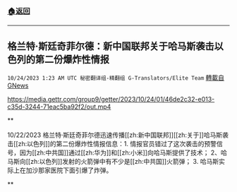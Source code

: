 ###  [:house:返回](README.md)
---


## 格兰特·斯廷奇菲尔德：新中国联邦关于哈马斯袭击以色列的第二份爆炸性情报
`10/24/2023 1:23 AM UTC 秘密翻译组-精翻组 G-Translators/Elite Team` [轉載自GNews](https://gnews.org/articles/1872117)


https://media.gettr.com/group9/getter/2023/10/24/01/46de2c32-e013-c35d-3244-71eac5ba92f2/out.mp4

**

10/22/2023 格兰特·斯廷奇菲尔德迅速传播[[zh:新中国联邦]][[zh:关于]]哈马斯袭击[[zh:以色列]]的第二份爆炸性情报信息：1. 情报官员错过了这次袭击的预警信号，因为[[zh:中共国]]通过[[zh:华为]]和[[zh:小米]]向哈马斯提供了技术； 2、哈马斯向[[zh:以色列]]发射的火箭弹中有不少是[[zh:中共国]]火箭弹； 3. 哈马斯实际上在加沙那家医院下面引爆了炸弹。

**
